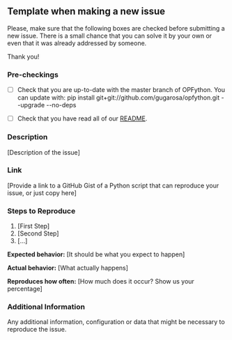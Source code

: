 ## Template when making a new issue

Please, make sure that the following boxes are checked before submitting a new issue. There is a small chance that you can solve it by your own or even that it was already addressed by someone.

Thank you!

### Pre-checkings

- [ ] Check that you are up-to-date with the master branch of OPFython. You can update with:
pip install git+git://github.com/gugarosa/opfython.git --upgrade --no-deps

- [ ] Check that you have read all of our [README](https://github.com/gugarosa/opfython/blob/master/README.md).

### Description

[Description of the issue]

### Link
[Provide a link to a GitHub Gist of a Python script that can reproduce your issue, or just copy here]

### Steps to Reproduce

1. [First Step]
2. [Second Step]
3. [...]

**Expected behavior:** [It should be what you expect to happen]

**Actual behavior:** [What actually happens]

**Reproduces how often:** [How much does it occur? Show us your percentage]

### Additional Information

Any additional information, configuration or data that might be necessary to reproduce the issue.
